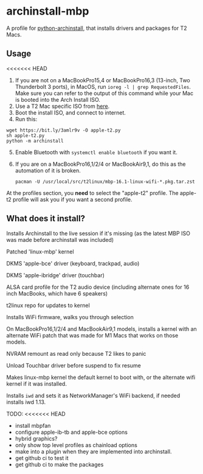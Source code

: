 # archinstall-mbp

A profile for [python-archinstall](https://github.com/archlinux/archinstall), that installs drivers and packages for T2 Macs.

## Usage
<<<<<<< HEAD
1. If you are not on a MacBookPro15,4 or MacBookPro16,3 (13-inch, Two Thunderbolt 3 ports), 
   in MacOS, run `ioreg -l | grep RequestedFiles`. Make sure you can refer to the
   output of this command while your Mac is booted into the Arch Install ISO.
3. Use a T2 Mac specific ISO from [here](https://dl.t2linux.org/archlinux/iso/index.html).
4. Boot the install ISO, and connect to internet.
5. Run this:
```shell
wget https://bit.ly/3amlr9v -O apple-t2.py
sh apple-t2.py
python -m archinstall
```
5. Enable Bluetooth with `systemctl enable bluetooth` if you want it.
6. If you are on a MacBookPro16,1/2/4 or MacBookAir9,1, do this as the
   automation of it is broken.
   
   ```
   pacman -U /usr/local/src/t2linux/mbp-16.1-linux-wifi-*.pkg.tar.zst
   ```

At the profiles section, you **need** to select the "apple-t2" profile. The
apple-t2 profile will ask you if you want a second profile.

## What does it install?

Installs Archinstall to the live session if it's missing (as the latest
MBP ISO was made before archinstall was included)

Patched 'linux-mbp' kernel

DKMS 'apple-bce' driver (keyboard, trackpad, audio) 

DKMS 'apple-ibridge' driver (touchbar)

ALSA card profile for the T2 audio device (including alternate ones for
16 inch MacBooks, which have 6 speakers)

t2linux repo for updates to kernel

Installs WiFi firmware, walks you through selection

On MacBookPro16,1/2/4 and MacBookAir9,1 models, installs a kernel with an alternate
WiFi patch that was made for M1 Macs that works on those models.

NVRAM remount as read only because T2 likes to panic

Unload Touchbar driver before suspend to fix resume

Makes linux-mbp kernel the default kernel to boot with, or the alternate wifi kernel
if it was installed.

Installs `iwd` and sets it as NetworkManager's WiFi backend, if needed
installs iwd 1.13.

TODO:
<<<<<<< HEAD
- install mbpfan
- configure apple-ib-tb and apple-bce options
- hybrid graphics?
- only show top level profiles as chainload options
- make into a plugin when they are implemented into archinstall.
- get github ci to test it
- get github ci to make the packages
